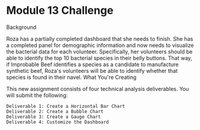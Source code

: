 #  Module 13 Challenge
 
Background

Roza has a partially completed dashboard that she needs to finish. She has a completed panel for demographic information and now needs to visualize the bacterial data for each volunteer. Specifically, her volunteers should be able to identify the top 10 bacterial species in their belly buttons. That way, if Improbable Beef identifies a species as a candidate to manufacture synthetic beef, Roza's volunteers will be able to identify whether that species is found in their navel.
What You're Creating

This new assignment consists of four technical analysis deliverables. You will submit the following:

    Deliverable 1: Create a Horizontal Bar Chart
    Deliverable 2: Create a Bubble Chart
    Deliverable 3: Create a Gauge Chart
    Deliverable 4: Customize the Dashboard
